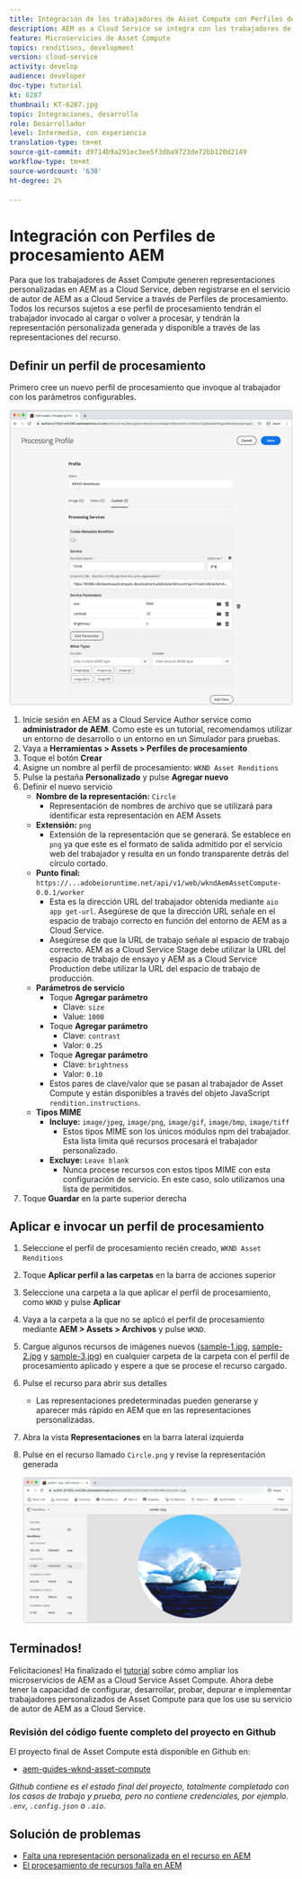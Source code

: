 ```yaml
---
title: Integración de los trabajadores de Asset Compute con Perfiles de procesamiento de AEM
description: AEM as a Cloud Service se integra con los trabajadores de Asset Compute implementados en Adobe I/O Runtime mediante Perfiles de procesamiento de AEM Assets. Los perfiles de procesamiento se configuran en el servicio Autor para procesar recursos específicos mediante trabajadores personalizados y almacenar los archivos generados por los trabajadores como representaciones de recursos.
feature: Microservicios de Asset Compute
topics: renditions, development
version: cloud-service
activity: develop
audience: developer
doc-type: tutorial
kt: 6287
thumbnail: KT-6287.jpg
topic: Integraciones, desarrollo
role: Desarrollador
level: Intermedio, con experiencia
translation-type: tm+mt
source-git-commit: d9714b9a291ec3ee5f3dba9723de72bb120d2149
workflow-type: tm+mt
source-wordcount: '638'
ht-degree: 2%

---
```



# Integración con Perfiles de procesamiento AEM

Para que los trabajadores de Asset Compute generen representaciones personalizadas en AEM as a Cloud Service, deben registrarse en el servicio de autor de AEM as a Cloud Service a través de Perfiles de procesamiento. Todos los recursos sujetos a ese perfil de procesamiento tendrán el trabajador invocado al cargar o volver a procesar, y tendrán la representación personalizada generada y disponible a través de las representaciones del recurso.

## Definir un perfil de procesamiento

Primero cree un nuevo perfil de procesamiento que invoque al trabajador con los parámetros configurables.

![Perfil de procesamiento](./assets/processing-profiles/new-processing-profile.png)

1. Inicie sesión en AEM as a Cloud Service Author service como __administrador de AEM__. Como este es un tutorial, recomendamos utilizar un entorno de desarrollo o un entorno en un Simulador para pruebas.
1. Vaya a __Herramientas > Assets > Perfiles de procesamiento__
1. Toque el botón __Crear__
1. Asigne un nombre al perfil de procesamiento: `WKND Asset Renditions`
1. Pulse la pestaña __Personalizado__ y pulse __Agregar nuevo__
1. Definir el nuevo servicio
   + __Nombre de la representación:__ `Circle`
      + Representación de nombres de archivo que se utilizará para identificar esta representación en AEM Assets
   + __Extensión:__ `png`
      + Extensión de la representación que se generará. Se establece en `png` ya que este es el formato de salida admitido por el servicio web del trabajador y resulta en un fondo transparente detrás del círculo cortado.
   + __Punto final:__ `https://...adobeioruntime.net/api/v1/web/wkndAemAssetCompute-0.0.1/worker`
      + Esta es la dirección URL del trabajador obtenida mediante `aio app get-url`. Asegúrese de que la dirección URL señale en el espacio de trabajo correcto en función del entorno de AEM as a Cloud Service.
      + Asegúrese de que la URL de trabajo señale al espacio de trabajo correcto. AEM as a Cloud Service Stage debe utilizar la URL del espacio de trabajo de ensayo y AEM as a Cloud Service Production debe utilizar la URL del espacio de trabajo de producción.
   + __Parámetros de servicio__
      + Toque __Agregar parámetro__
         + Clave: `size`
         + Value: `1000`
      + Toque __Agregar parámetro__
         + Clave: `contrast`
         + Valor: `0.25`
      + Toque __Agregar parámetro__
         + Clave: `brightness`
         + Valor: `0.10`
      + Estos pares de clave/valor que se pasan al trabajador de Asset Compute y están disponibles a través del objeto JavaScript `rendition.instructions`.
   + __Tipos MIME__
      + __Incluye:__ `image/jpeg`,  `image/png`,  `image/gif`,  `image/bmp`,  `image/tiff`
         + Estos tipos MIME son los únicos módulos npm del trabajador. Esta lista limita qué recursos procesará el trabajador personalizado.
      + __Excluye:__ `Leave blank`
         + Nunca procese recursos con estos tipos MIME con esta configuración de servicio. En este caso, solo utilizamos una lista de permitidos.
1. Toque __Guardar__ en la parte superior derecha

## Aplicar e invocar un perfil de procesamiento

1. Seleccione el perfil de procesamiento recién creado, `WKND Asset Renditions`
1. Toque __Aplicar perfil a las carpetas__ en la barra de acciones superior
1. Seleccione una carpeta a la que aplicar el perfil de procesamiento, como `WKND` y pulse __Aplicar__
1. Vaya a la carpeta a la que no se aplicó el perfil de procesamiento mediante __AEM > Assets > Archivos__ y pulse `WKND`.
1. Cargue algunos recursos de imágenes nuevos ([sample-1.jpg](../assets/samples/sample-1.jpg), [sample-2.jpg](../assets/samples/sample-2.jpg) y [sample-3.jpg](../assets/samples/sample-3.jpg)) en cualquier carpeta de la carpeta con el perfil de procesamiento aplicado y espere a que se procese el recurso cargado.
1. Pulse el recurso para abrir sus detalles
   + Las representaciones predeterminadas pueden generarse y aparecer más rápido en AEM que en las representaciones personalizadas.
1. Abra la vista __Representaciones__ en la barra lateral izquierda
1. Pulse en el recurso llamado `Circle.png` y revise la representación generada

   ![Representación generada](./assets/processing-profiles/rendition.png)

## Terminados!

Felicitaciones! Ha finalizado el [tutorial](../overview.md) sobre cómo ampliar los microservicios de AEM as a Cloud Service Asset Compute. Ahora debe tener la capacidad de configurar, desarrollar, probar, depurar e implementar trabajadores personalizados de Asset Compute para que los use su servicio de autor de AEM as a Cloud Service.

### Revisión del código fuente completo del proyecto en Github

El proyecto final de Asset Compute está disponible en Github en:

+ [aem-guides-wknd-asset-compute](https://github.com/adobe/aem-guides-wknd-asset-compute)

_Github contiene es el estado final del proyecto, totalmente completado con los casos de trabajo y prueba, pero no contiene credenciales, por ejemplo. `.env`,  `.config.json` o  `.aio`._

## Solución de problemas

+ [Falta una representación personalizada en el recurso en AEM](../troubleshooting.md#custom-rendition-missing-from-asset)
+ [El procesamiento de recursos falla en AEM](../troubleshooting.md#asset-processing-fails)
